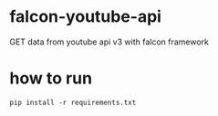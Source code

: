 # falcon-youtube-api
GET data from youtube api v3 with falcon framework

# how to run
```
pip install -r requirements.txt
```

